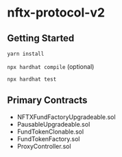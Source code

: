 # nftx-protocol-v2

## Getting Started

`yarn install`

`npx hardhat compile` (optional)

`npx hardhat test`

## Primary Contracts

- NFTXFundFactoryUpgradeable.sol
- PausableUpgradeable.sol
- FundTokenClonable.sol
- FundTokenFactory.sol
- ProxyController.sol
